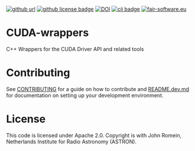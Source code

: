 [![github url](https://img.shields.io/badge/github-url-000.svg?logo=github&labelColor=gray&color=blue)](https://github.com/nlesc-recruit/CUDA-wrappers)
[![github license badge](https://img.shields.io/github/license/nlesc-recruit/CUDA-wrappers)](https://github.com/nlesc-recruit/CUDA-wrappers)
[![DOI](https://zenodo.org/badge/424944643.svg)](https://zenodo.org/badge/latestdoi/424944643)
[![cii badge](https://bestpractices.coreinfrastructure.org/projects/5686/badge)](https://bestpractices.coreinfrastructure.org/projects/5686)
[![fair-software.eu](https://img.shields.io/badge/fair--software.eu-%E2%97%8F%20%20%E2%97%8F%20%20%E2%97%8B%20%20%E2%97%8F%20%20%E2%97%8B-orange)](https://fair-software.eu)

# CUDA-wrappers

C++ Wrappers for the CUDA Driver API and related tools

# Contributing

See [CONTRIBUTING](CONTRIBUTING.md) for a guide on how to contribute and [README.dev.md](README.dev.md) for documentation on setting up your development environment.

# License

This code is licensed under Apache 2.0. Copyright is with John Romein, Netherlands Institute for Radio Astronomy (ASTRON).
